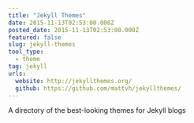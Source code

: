 ```yaml
---
title: "Jekyll Themes"
date: 2015-11-13T02:53:00.000Z
posted_date: 2015-11-13T02:53:00.000Z
featured: false
slug: jekyll-themes
tool_type: 
  - theme
tag: jekyll 
urls:
  website: http://jekyllthemes.org/
  github: https://github.com/mattvh/jekyllthemes/
---
```

A directory of the best-looking themes for Jekyll blogs




